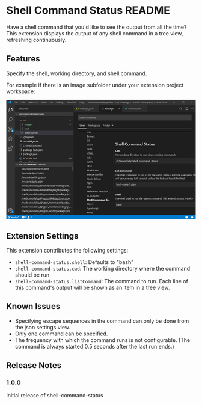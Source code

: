 # Shell Command Status README

Have a shell command that you'd like to see the output from all the time? This extension displays the output of any shell command in a tree view, refreshing continuously.

## Features

Specify the shell, working directory, and shell command.

For example if there is an image subfolder under your extension project workspace:

![find example](src/images/find_example.gif)

## Extension Settings

This extension contributes the following settings:
* `shell-command-status.shell`: Defaults to "bash"
* `shell-command-status.cwd`: The working directory where the command should be run.
* `shell-command-status.listCommand`: The command to run. Each line of this command's output will be shown as an item in a tree view.

## Known Issues

* Specifying escape sequences in the command can only be done from the json settings view.
* Only one command can be specified.
* The frequency with which the command runs is not configurable. (The command is always started 0.5 seconds after the last run ends.)

## Release Notes

### 1.0.0

Initial release of shell-command-status
